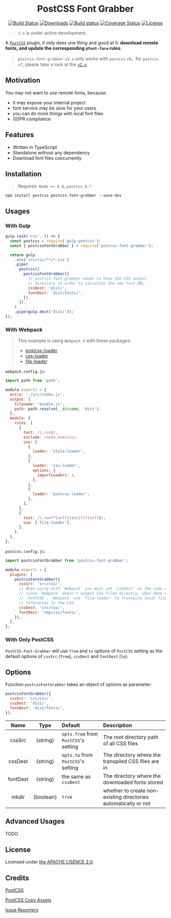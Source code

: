 <h1 align=center>
    PostCSS Font Grabber
</h1>

<p align="center">
  <a href="https://www.npmjs.com/package/postcss-font-grabber"><img src="https://img.shields.io/npm/v/postcss-font-grabber.svg?style=flat-square" alt="Build Status"></a>
  <a href="https://www.npmjs.com/package/postcss-font-grabber"><img src="https://img.shields.io/npm/dt/postcss-font-grabber.svg?style=flat-square" alt="Downloads"></a>
  <a href="https://github.com/aaronjan/postcss-font-grabber"><img src="https://github.com/aaronjan/postcss-font-grabber/workflows/Node.js%20CI/badge.svg?branch=master" alt="Build status" /></a>
  <a href="https://coveralls.io/github/AaronJan/postcss-font-grabber?branch=master"><img src="https://img.shields.io/coveralls/AaronJan/postcss-font-grabber.svg?style=flat-square" alt="Coverage Status"></a>
  <a href="https://www.npmjs.com/package/postcss-font-grabber"><img src="https://img.shields.io/npm/l/postcss-font-grabber.svg?style=flat-square" alt="License"></a>
</p>

> `3.x` is under active development.

A [`PostCSS`](https://github.com/postcss/postcss) plugin, it only does one thing and good at it: **download remote fonts, and update the corresponding `@font-face` rules**.

> `postcss-font-grabber` `v3.x` only works with `postcss` `v8`，for `postcss` `v7`, please take a look at the [`v2.x`](https://github.com/AaronJan/postcss-font-grabber/tree/v1.x).

## Motivation

You may not want to use remote fonts, because:

- it may expose your internal project
- font service may be slow for your users
- you can do more things with local font files
- GDPR compliance

## Features

- Written in TypeScript
- Standalone without any dependency
- Download font files concurrently

## Installation

> Requires: `Node >= 8.0`, `postcss 8.*`

```
npm install postcss postcss-font-grabber --save-dev
```

## Usages

### With Gulp

```javascript
gulp.task('css', () => {
  const postcss = require('gulp-postcss');
  const { postcssFontGrabber } = require('postcss-font-grabber');

  return gulp
    .src('src/css/**/*.css')
    .pipe(
      postcss([
        postcssFontGrabber({
          // postcss-font-grabber needs to know the CSS output
          // directory in order to calculate the new font URL.
          cssDest: 'dist/',
          fontDest: 'dist/fonts/',
        }),
      ]),
    )
    .pipe(gulp.dest('dist/'));
});
```

### With Webpack

> This example is using `Webpack 4` with these packages:
>
> - [postcss-loader](https://github.com/postcss/postcss-loader)
> - [css-loader](https://github.com/webpack-contrib/css-loader)
> - [file-loader](https://github.com/webpack-contrib/file-loader)

`webpack.config.js`:

```javascript
import path from 'path';

module.exports = {
  entry: './src/index.js',
  output: {
    filename: 'bundle.js',
    path: path.resolve(__dirname, 'dist'),
  },
  module: {
    rules: [
      {
        test: /\.css$/,
        exclude: /node_modules/,
        use: [
          {
            loader: 'style-loader',
          },
          {
            loader: 'css-loader',
            options: {
              importLoaders: 1,
            },
          },
          {
            loader: 'postcss-loader',
          },
        ],
      },
      {
        test: /\.(woff|woff2|eot|ttf|otf)$/,
        use: ['file-loader'],
      },
    ],
  },
};
```

`postcss.config.js`:

```javascript
import postcssFontGrabber from 'postcss-font-grabber';

module.exports = {
  plugins: [
    postcssFontGrabber({
      cssSrc: 'src/css/',
      // When using with `Webpack` you must set `cssDest` as the same as `cssSrc`
      // since `Webpack` doesn't output CSS files directly, when done with
      // `PostCSS`, `Webpack` use `file-loader` to transpile local file
      // references in the CSS.
      cssDest: 'src/css/',
      fontDest: 'tmp/css/fonts/',
    }),
  ],
};
```

### With Only PostCSS

`PostCSS-Font-Grabber` will use `from` and `to` options of `PostCSS` setting as the default options of `cssSrc` (`from`), `cssDest` and `fontDest` (`to`).

## Options

Function `postcssFontGrabber` takes an object of options as parameter:

```javascript
postcssFontGrabber({
  cssSrc: 'src/css/',
  cssDest: 'dist/',
  fontDest: 'dist/fonts/',
});
```

|   Name   |   Type    | Default                              | Description                                                     |
| :------: | :-------: | :----------------------------------- | :-------------------------------------------------------------- |
|  cssSrc  | {string}  | `opts.from` from `PostCSS`'s setting | The root directory path of all CSS files                        |
| cssDest  | {string}  | `opts.to` from `PostCSS`'s setting   | The directory where the transpiled CSS files are in             |
| fontDest | {string}  | the same as `cssDest`                | The directory where the downloaded fonts stored                 |
|  mkdir   | {boolean} | `true`                               | whether to create non-existing directories automatically or not |

## Advanced Usages

TODO

## License

Licensed under [the APACHE LISENCE 2.0](http://www.apache.org/licenses/LICENSE-2.0).

## Credits

[PostCSS](https://github.com/postcss/postcss)

[PostCSS Copy Assets](https://github.com/shutterstock/postcss-copy-assets)

[Issue Reporters](https://github.com/AaronJan/postcss-font-grabber/issues)
